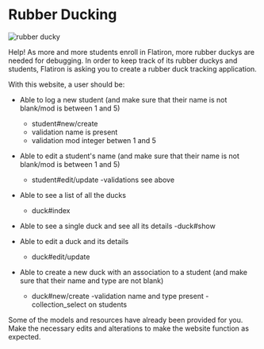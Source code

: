 # Rubber Ducking

![rubber ducky](https://mrcolley.files.wordpress.com/2014/07/rubber-ducky-2.jpg)

Help! As more and more students enroll in Flatiron, more rubber duckys are
needed for debugging. In order to keep track of its rubber duckys and students,
Flatiron is asking you to create a rubber duck tracking application.

<!-- - Every rubber `duck` should be created with a `name` and a `description`
- when a duck is created, it needs to be created with a student. After all, a duck should never be without an owner! 
  <!-- - name:string
  - description:string -->
  <!-- -student_id:integer -->

<!-- - andevery `student` should be created with a `name` and a `mod`. And since Flatiron
is all about love, 
  - name:string
  - mod:integer -->
  
<!-- - Consider how you would handle this in the seed file. (Hint: Consider using the `sample` method)
Make sure you handle your migrations appropriately! -->

With this website, a user should be:

<!-- * Able to see a list of all the students
  - student#index -->

<!-- * Able to see a single student and all the ducks owned by that student
  - student#show -->

* Able to log a new student (and make sure that their name is not blank/mod is
  between 1 and 5)
    - student#new/create
    - validation name is present
    - validation mod integer betwen 1 and 5

* Able to edit a student's name (and make sure that their name is not blank/mod
  is between 1 and 5)
    - student#edit/update
    -validations see above

* Able to see a list of all the ducks
  - duck#index

* Able to see a single duck and see all its details
  -duck#show

* Able to edit a duck and its details
  - duck#edit/update

* Able to create a new duck with an association to a student (and make sure that
  their name and type are not blank)
  - duck#new/create
  -validation name and type present
  -collection_select on students

Some of the models and resources have already been provided for you. Make the
necessary edits and alterations to make the website function as expected.

<!-- Associations-
Duck belongs to student
a student has many ducks -->